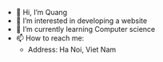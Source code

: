 - 👋 Hi, I’m Quang
- 👀 I’m interested in developing a website
- 🌱 I’m currently learning Computer science
- 📫 How to reach me: 
  + Address: Ha Noi, Viet Nam
